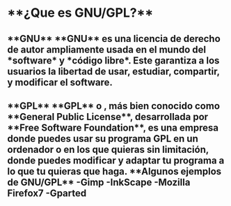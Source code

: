 <h1>**¿Que es GNU/GPL?**
<h2>**GNU**
**GNU** es una licencia de derecho de autor ampliamente usada en el mundo del *software* y *código libre*.
Este garantiza a los usuarios la libertad de usar, estudiar, compartir, y modificar el software.
<h2>**GPL**
**GPL** o , más bien conocido como **General Public License**, desarrollada por **Free Software Foundation**, es una empresa donde puedes usar su programa GPL en un ordenador o en los que quieras sin limitación, donde puedes modificar y adaptar tu programa a lo que tu quieras que haga.
**Algunos ejemplos de GNU/GPL**
-Gimp
-InkScape
-Mozilla Firefox7
-Gparted

